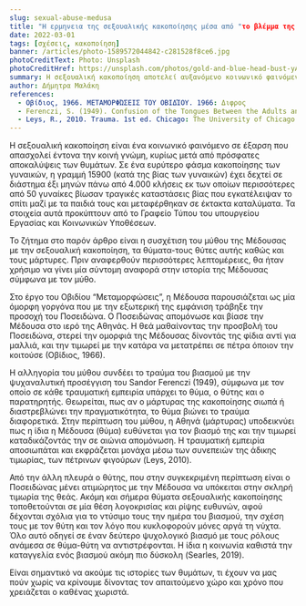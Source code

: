 ```yaml
---
slug: sexual-abuse-medusa
title: "Η ερμηνεια της σεξουαλικής κακοποίησης μέσα από "το βλέμμα της Μέδουσας""
date: 2022-03-01
tags: [σχέσεις, κακοποίηση]
banner: /articles/photo-1589572044842-c281528f8ce6.jpg
photoCreditText: Photo: Unsplash
photoCreditHref: https://unsplash.com/photos/gold-and-blue-head-bust-yANk47Q3P_8
summary: Η σεξουαλική κακοποίηση αποτελεί αυξανόμενο κοινωνικό φαινόμενο που απασχολεί έντονα, ιδιαίτερα μετά από πρόσφατες καταγγελίες. Η γραμμή 15900 δέχτηκε σε έξι μήνες πάνω από 4.000 κλήσεις, με δεκάδες γυναίκες να εγκαταλείπουν το σπίτι τους για λόγους ασφάλειας. Το άρθρο συνδέει τον μύθο της Μέδουσας με τη σεξουαλική βία, εξετάζοντας ρόλους θύματος, θύτη και μάρτυρα. Στον μύθο, ο Ποσειδώνας βιάζει τη Μέδουσα, ενώ η Αθηνά την τιμωρεί, αφήνοντας τον θύτη ατιμώρητο. Η αλληγορία δείχνει πως η κοινωνία συχνά στιγματίζει και κατηγορεί τα θύματα, δυσκολεύοντας την καταγγελία. Η ακρόαση και η στήριξη των θυμάτων είναι κρίσιμες.
author: Δήμητρα Μαλάκη
references: 
  - Οβίδιος, 1966. ΜΕΤΑΜΟΡΦΏΣΕΙΣ ΤΟΥ ΟΒΙΔΊΟΥ. 1966: Διφρος
  - Ferenczi, S. (1949). Confusion of the Tongues Between the Adults and the Child— (The Language of Tenderness and of Passion) 1. Int. J. Psycho-Anal., 30, σσ. 225-230.
  - Leys, R., 2010. Trauma. 1st ed. Chicago: The University of Chicago Press. Searles, P., 2019. Rape amd Society. 1 st ed. : Routledge
---
```


Η σεξουαλική κακοποίηση είναι ένα κοινωνικό φαινόμενο σε έξαρση που απασχολεί έντονα την κοινή γνώμη, κυρίως μετά από πρόσφατες αποκαλύψεις των θυμάτων. Σε ένα ευρύτερο φάσμα κακοποίησης των γυναικών, η γραμμή 15900 (κατά της βίας των γυναικών) έχει δεχτεί σε διάστημα έξι μηνών πάνω από 4.000 κλήσεις εκ των οποίων περισσότερες από 50 γυναίκες βίωσαν τραγικές καταστάσεις βίας που εγκατέλειψαν το σπίτι μαζί με τα παιδιά τους και μεταφέρθηκαν σε έκτακτα καταλύματα. Τα στοιχεία αυτά προκύπτουν από το Γραφείο Τύπου του υπουργείου Εργασίας και Κοινωνικών Υποθέσεων.

Το ζήτημα στο παρόν άρθρο είναι η συσχέτιση του μύθου της Μέδουσας με την σεξουαλική κακοποίηση, τα θύματα-τους θύτες αυτής καθώς και τους μάρτυρες. Πριν αναφερθούν περισσότερες λεπτομέρειες, θα ήταν χρήσιμο να γίνει μία σύντομη αναφορά στην ιστορία της Μέδουσας σύμφωνα με τον μύθο.

Στο έργο του Οβιδίου “Μεταμορφώσεις”, η Μέδουσα παρουσιάζεται ως μία όμορφη γοργόνα που με την εξωτερική της εμφάνιση τράβηξε την προσοχή του Ποσειδώνα. Ο Ποσειδώνας απομόνωσε και βίασε την Μέδουσα στο ιερό της Αθηνάς. Η θεά μαθαίνοντας την προσβολή του Ποσειδώνα, στερεί την ομορφιά της Μέδουσας δίνοντάς της φίδια αντί για μαλλιά, και την τιμωρεί με την κατάρα να μετατρέπει σε πέτρα όποιον την κοιτούσε (Οβίδιος, 1966).

Η αλληγορία του μύθου συνδέει το τραύμα του βιασμού με την ψυχαναλυτική προσέγγιση του Sandor Ferenczi (1949), σύμφωνα με τον οποίο σε κάθε τραυματική εμπειρία υπάρχει το θύμα, ο θύτης και ο παρατηρητής. Θεωρείται, πως αν ο μάρτυρας της κακοποίησης σιωπά ή διαστρεβλώνει την πραγματικότητα, το θύμα βιώνει το τραύμα διαφορετικά. Στην περίπτωση του μύθου, η Αθηνά (μάρτυρας) υποδεικνύει πως η ίδια η Μέδουσα (θύμα) ευθύνεται για τον βιασμό της και την τιμωρεί καταδικάζοντάς την σε αιώνια απομόνωση. Η τραυματική εμπειρία αποσιωπάται και εκφράζεται μονάχα μέσω των συνεπειών της άδικης τιμωρίας, των πέτρινων φιγούρων (Leys, 2010).

Από την άλλη πλευρά ο θύτης, που στην συγκεκριμένη περίπτωση είναι ο Ποσειδώνας μένει ατιμώρητος με την Μέδουσα να υπόκειται στην σκληρή τιμωρία της θεάς. Ακόμη και σήμερα θύματα σεξουαλικής κακοποίησης τοποθετούνται σε μία θέση λογοκρισίας και ρίψης ευθυνών, αφού δέχονται σχόλια για το ντύσιμο τους την ημέρα του βιασμού, την σχέση τους με τον θύτη και τον λόγο που κυκλοφορούν μόνες αργά τη νύχτα. Όλο αυτό οδηγεί σε έναν δεύτερο ψυχολογικό βιασμό με τους ρόλους ανάμεσα σε θύμα-θύτη να αντιστρέφονται. Η ίδια η κοινωνία καθιστά την καταγγελία ενός βιασμού ακόμη πιο δύσκολη (Searles, 2019).

Είναι σημαντικό να ακούμε τις ιστορίες των θυμάτων, τι έχουν να μας πούν χωρίς να κρίνουμε δίνοντας τον απαιτούμενο χώρο και χρόνο που χρειάζεται ο καθένας χωριστά.